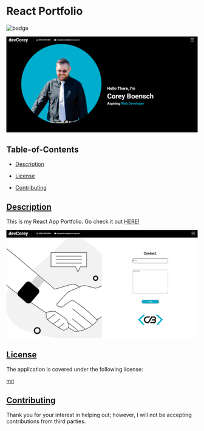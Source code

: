 
  # React Portfolio
  ![badge](https://img.shields.io/badge/license-mit-blue)
  
  
  
  
  
  ![Intro Screen Grab](public/assets/captures/introCAPTURE.PNG)
    

  ## Table-of-Contents

  * [Description](#description)
  
  * [License](#license)
    
  * [Contributing](#contributing)
 
 
  ## [Description](#table-of-contents)
  This is my React App Portfolio. Go check it out [HERE!]()
  
  ![Contact Me Screen Grab](public/assets/captures/contactCAPTURE.PNG)


  ## [License](#table-of-contents)

  The application is covered under the following license:

  
  [mit](https://choosealicense.com/licenses/mit)
    
    

  ## [Contributing](#table-of-contents)
  
  
  Thank you for your interest in helping out; however, I will not be accepting contributions from third parties.
    
